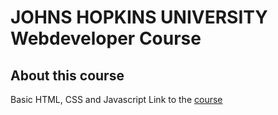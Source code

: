 # JOHNS HOPKINS UNIVERSITY Webdeveloper Course

## About this course
Basic HTML, CSS and Javascript
Link to the [course](https://www.coursera.org/learn/html-css-javascript-for-web-developers/home/info)

